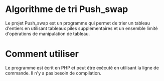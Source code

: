 
# Algorithme de tri Push_swap
Le projet Push_swap est un programme qui permet de trier un tableau d'entiers en utilisant tableaux piles supplémentaires et un ensemble limité d'opérations de manipulation de tableau.

# Comment utiliser
Le programme est écrit en PHP et peut être exécuté en utilisant la ligne de commande. Il n'y a pas besoin de compilation.